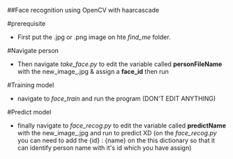 ##Face recognition using OpenCV with haarcascade

#prerequisite
- First put the .jpg or .png image on hte *find_me* folder.

#Navigate person
- Then navigate *take_face.py* to edit the variable called **personFileName** with the new_image_.jpg & assign a **face_id** then run

#Training model
- navigate to *face_train* and run the program (DON'T EDIT ANYTHING)

#Predict model
- finally navigate to *face_recog.py* to edit the variable called **predictName** with the new_image_.jpg and run to predict XD
(on the *face_recog.py* you can need to add the {id} : {name} on the this dictionary so that it can identify person name with it's id which you have assign)